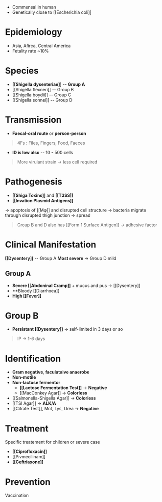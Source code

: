 - Commensal in human
- Genetically close to [[Escherichia coli]]

# Epidemiology
- Asia, Afirca, Central America
- Fetality rate ~10%

# Species
- **[[Shigella dysenteriae]]** -- **Group A**
- [[Shigella flexneri]] -- Group B
- [[Shigella boydii]] -- Group C
- [[Shigella sonnei]] -- Group D

# Transmission
- **Faecal-oral route** or **person-person**
> 4Fs : Files, Fingers, Food, Faeces
- **ID is low also** -- 10 - 500 cells 
> More virulant strain -> less cell required

# Pathogenesis
- **[[Shiga Toxins]]** and **[[T3SS]]**
- **[[Invation Plasmid Antigens]]**

-> apoptosis of [[Μφ]] and disrupted cell structure -> bacteria migrate through disrupted thigh junction -> spread
> Group B and D also has [[Form 1 Surface Antigen]] -> adhesive factor 

# Clinical Manifestation
**[[Dysentery]]** -- Group A **Most severe** -> Group D mild

## Group A
- **Severe [[Abdoninal Cramp]]** + mucus and pus -> [[Dysentery]]
- **Bloody [[Diarrhoea]]
- **High [[Fever]]**

# Group B
- **Persistant [[Dysentery]]** -> self-limited in 3 days or so
> IP -> 1-6 days

# Identification
- **Gram negative**, **faculataive anaerobe**
- **Non-motile**
- **Non-lactose fermentor**
	- **[[Lactose Fermentation Test]]** -> **Negative**
	- [[MacConkey Agar]] -> **Colorless**
- [[Salmonella-Shigella Agar]] -> **Colorless**
- [[TSI Agar]] -> **ALK/A**
- [[Citrate Test]], Mot, Lys, Urea -> **Negative**

# Treatment
Specific treatement for children or severe case
- **[[Ciprofloxacin]]**
- [[Pivmecilinam]]
- **[[Ceftriaxone]]**

# Prevention
Vaccination